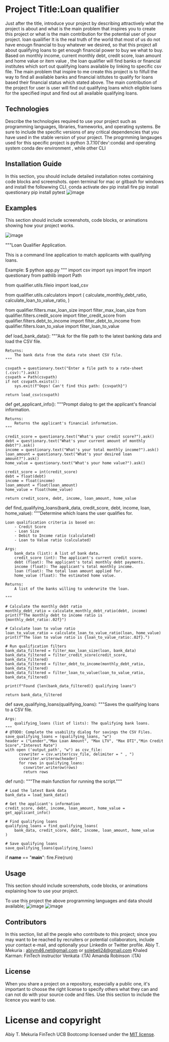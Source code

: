 # Project Title:Loan qualifier

Just after the title, introduce your project by describing attractively what the project is about and what is the main problem that inspires you to create this project or what is the main contribution for the potential user of your project.
loan quailifier
It is the real truth of the world that most of us do not have enougn financial to buy whatever we desired, so that this project all about qualifying loans to get enough financial power to buy we what to buy. Based on monthly income, current monthly debt, credit score, loan amount and home value or item value , the loan qualifier will find banks or financial institutes which sort out qualifying loans available by linking to specific csv file. 
The main problem that inspire to me create this project is to filfull the way to find all available banks and financial istitutes to qualify for loans based their financial status which stated above.
The main contribution of the project for user is user will find out qualifying loans which eligible loans for the specified input and find out all available qualifying loans.



## Technologies

Describe the technologies required to use your project such as programming languages, libraries, frameworks, and operating systems. Be sure to include the specific versions of any critical dependencies that you have used in the stable version of your project.
The progrmming langauges used for this specific project is python 3.7.10('dev':conda) and operating system conda dev environment , while other CLI 



## Installation Guide

In this section, you should include detailed installation notes containing code blocks and screenshots.
open terminal for mac or gitbash for windows and install the followwing CLI.
conda activate dev
pip install fire
pip install questionary
pip install pytest
![image](images/image2.png)

## Examples

This section should include screenshots, code blocks, or animations showing how your project works.

![image](images/image1.png)

"""Loan Qualifier Application.

This is a command line application to match applicants with qualifying loans.

Example:
    $ python app.py
"""
import csv
import sys
import fire
import questionary
from pathlib import Path

from qualifier.utils.fileio import load_csv

from qualifier.utils.calculators import (
    calculate_monthly_debt_ratio,
    calculate_loan_to_value_ratio,
)

from qualifier.filters.max_loan_size import filter_max_loan_size
from qualifier.filters.credit_score import filter_credit_score
from qualifier.filters.debt_to_income import filter_debt_to_income
from qualifier.filters.loan_to_value import filter_loan_to_value


def load_bank_data():
    """Ask for the file path to the latest banking data and load the CSV file.

    Returns:
        The bank data from the data rate sheet CSV file.
    """

    csvpath = questionary.text("Enter a file path to a rate-sheet (.csv):").ask()
    csvpath = Path(csvpath)
    if not csvpath.exists():
        sys.exit(f"Oops! Can't find this path: {csvpath}")

    return load_csv(csvpath)


def get_applicant_info():
    """Prompt dialog to get the applicant's financial information.

    Returns:
        Returns the applicant's financial information.
    """

    credit_score = questionary.text("What's your credit score?").ask()
    debt = questionary.text("What's your current amount of monthly debt?").ask()
    income = questionary.text("What's your total monthly income?").ask()
    loan_amount = questionary.text("What's your desired loan amount?").ask()
    home_value = questionary.text("What's your home value?").ask()

    credit_score = int(credit_score)
    debt = float(debt)
    income = float(income)
    loan_amount = float(loan_amount)
    home_value = float(home_value)

    return credit_score, debt, income, loan_amount, home_value


def find_qualifying_loans(bank_data, credit_score, debt, income, loan, home_value):
    """Determine which loans the user qualifies for.

    Loan qualification criteria is based on:
        - Credit Score
        - Loan Size
        - Debit to Income ratio (calculated)
        - Loan to Value ratio (calculated)

    Args:
        bank_data (list): A list of bank data.
        credit_score (int): The applicant's current credit score.
        debt (float): The applicant's total monthly debt payments.
        income (float): The applicant's total monthly income.
        loan (float): The total loan amount applied for.
        home_value (float): The estimated home value.

    Returns:
        A list of the banks willing to underwrite the loan.

    """

    # Calculate the monthly debt ratio
    monthly_debt_ratio = calculate_monthly_debt_ratio(debt, income)
    print(f"The monthly debt to income ratio is {monthly_debt_ratio:.02f}")

    # Calculate loan to value ratio
    loan_to_value_ratio = calculate_loan_to_value_ratio(loan, home_value)
    print(f"The loan to value ratio is {loan_to_value_ratio:.02f}.")

    # Run qualification filters
    bank_data_filtered = filter_max_loan_size(loan, bank_data)
    bank_data_filtered = filter_credit_score(credit_score, bank_data_filtered)
    bank_data_filtered = filter_debt_to_income(monthly_debt_ratio, bank_data_filtered)
    bank_data_filtered = filter_loan_to_value(loan_to_value_ratio, bank_data_filtered)

    print(f"Found {len(bank_data_filtered)} qualifying loans")

    return bank_data_filtered


def save_qualifying_loans(qualifying_loans):
    """Saves the qualifying loans to a CSV file.

    Args:
        qualifying_loans (list of lists): The qualifying bank loans.
    """
    # @TODO: Complete the usability dialog for savings the CSV Files.
    save_qualifying_loans = (qualifying_loans, "w")
    header = ("Lender","Max Loan Amount", "Max LTV", "Max DTI","Min Credit Score","Interest Rate")
    with open ('output_path', "w") as csv_file:
          csvwriter = csv.writer(csv_file, delimiter = " , ")
          csvwriter.writerow(header)
          for rows in qualifying_loans:
            csvwriter.writerow(rows)
            return rows


def run():
    """The main function for running the script."""

    # Load the latest Bank data
    bank_data = load_bank_data()

    # Get the applicant's information
    credit_score, debt, income, loan_amount, home_value = get_applicant_info()

    # Find qualifying loans
    qualifying_loans = find_qualifying_loans(
        bank_data, credit_score, debt, income, loan_amount, home_value
    )

    # Save qualifying loans
    save_qualifying_loans(qualifying_loans)


if __name__ == "__main__":
    fire.Fire(run)


## Usage

This section should include screenshots, code blocks, or animations explaining how to use your project.

To use this project the above programming languages and data  should available;
![image](images/image1.png)
![image](images/image3.png)


## Contributors

In this section, list all the people who contribute to this project; since you may want to be reached by recruiters or potential collaborators, include your contact e-mail, and optionally your LinkedIn or Twitter profile.
Abiy T. Mekuria : abiym46.net@gmail.com or solebeli24@gmail.com
Khaled Karman: FinTech instructor
Venkata  :(TA)
Amanda Robinson :(TA)


## License

When you share a project on a repository, especially a public one, it's important to choose the right license to specify others what they can and can not do with your source code and files. Use this section to include the licence you want to use.
# License and copyright

Abiy T. Mekuria FinTech UCB Bootcomp
licensed under the [MIT license](license/License).